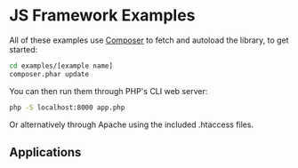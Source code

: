 # JS Framework Examples

All of these examples use [Composer](https://getcomposer.org/doc/00-intro.md) to fetch and autoload the library, to get started:

```bash
cd examples/[example name]
composer.phar update
```

You can then run them through PHP's CLI web server:

```bash
php -S localhost:8000 app.php
```

Or alternatively through Apache using the included .htaccess files.

## Applications



